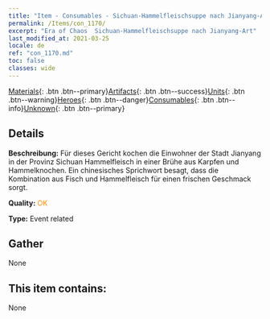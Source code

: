 ```yaml
---
title: "Item - Consumables - Sichuan-Hammelfleischsuppe nach Jianyang-Art"
permalink: /Items/con_1170/
excerpt: "Era of Chaos  Sichuan-Hammelfleischsuppe nach Jianyang-Art"
last_modified_at: 2021-03-25
locale: de
ref: "con_1170.md"
toc: false
classes: wide
---
```

 [Materials](/de/Items/){: .btn .btn--primary}[Artifacts](/de/Items/Artifacts/){: .btn .btn--success}[Units](/de/Items/Units/){: .btn .btn--warning}[Heroes](/de/Items/Heroes/){: .btn .btn--danger}[Consumables](/de/Items/Consumables/){: .btn .btn--info}[Unknown](/de/Items/Unknown/){: .btn .btn--primary}

## Details
 **Beschreibung:** Für dieses Gericht kochen die Einwohner der Stadt Jianyang in der Provinz Sichuan Hammelfleisch in einer Brühe aus Karpfen und Hammelknochen. Ein chinesisches Sprichwort besagt, dass die Kombination aus Fisch und Hammelfleisch für einen frischen Geschmack sorgt.

 **Quality:** <span style="color: #FF8C00">OK</span>

 **Type:** Event related

## Gather

  None

## This item contains:

  None

